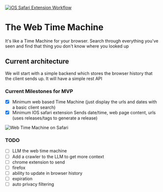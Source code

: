 
[![iOS Safari Extension Workflow](https://github.com/eefh/webtimemachine/actions/workflows/ios.yml/badge.svg?branch=feature%2Fchrome-history-extension)](https://github.com/eefh/webtimemachine/actions/workflows/ios.yml)

# The Web Time Machine
It's like a Time Machine for your browser. Search through everything you've seen and find that thing you don't know where you looked up

## Current architecture
We will start with a simple backend which stores the browser history that the client sends up. It will have a simple rest API 

### Current Milestones for MVP
- [x] Minimum web based Time Machine (just display the urls and dates with a basic client search)
- [x] Minimum IOS safari extension Sends date/time, web page content, urls (uses releases/tags to generate a release)

![Web Time Machine on Safari](https://media.giphy.com/media/v1.Y2lkPTc5MGI3NjExZzd3ZjZ5aWRqcWdoeXF1dDh2Z3QxenJtdnRvbGFlenJ6bDdnZGptZyZlcD12MV9pbnRlcm5hbF9naWZfYnlfaWQmY3Q9Zw/hcA3Wwo91TXCY1UB7z/giphy.gif)


### TODO
- [ ] LLM the web time machine
- [ ] Add a crawler to the LLM to get more context
- [ ] chrome extension to send
- [ ] firefox
- [ ] ability to update in browser history
- [ ] expiration
- [ ] auto privacy filtering
